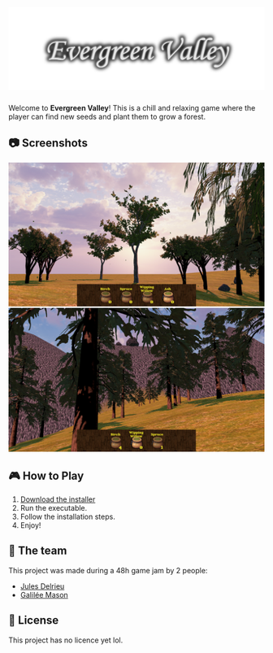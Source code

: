 
# ![Gameplay Screenshot 2](Assets/Images/evergreenlogo.png)

Welcome to **Evergreen Valley**! This is a chill and relaxing game where the player can find new seeds and plant them to grow a forest.

## 📷 Screenshots

![Gameplay Screenshot 1](Assets/Images/screenshot1.png)
![Gameplay Screenshot 2](Assets/Images/screenshot2.png)

## 🎮 How to Play
1. [Download the installer](https://drive.google.com/file/d/1_gAi9YXoOziSm1caPqpfe06f4tCLuK61/view?usp=sharing)
2. Run the executable.
3. Follow the installation steps.
4. Enjoy!

## 🤝 The team
This project was made during a 48h game jam by 2 people:

- [Jules Delrieu](https://github.com/jul339)
- [Galilée Mason](https://github.com/Blum3)

## 📜 License
This project has no licence yet lol.
